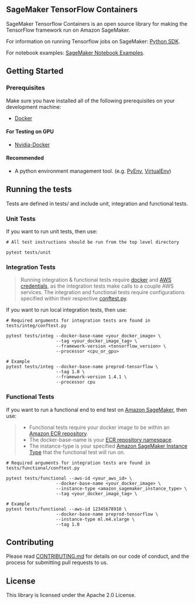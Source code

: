## SageMaker TensorFlow Containers

SageMaker Tensorflow Containers is an open source library for making the TensorFlow framework run on Amazon SageMaker.

For information on running Tensorflow jobs on SageMaker: [Python SDK](https://github.com/aws/sagemaker-python-sdk).

For notebook examples: [SageMaker Notebook Examples](https://github.com/awslabs/amazon-sagemaker-examples).

## Getting Started

### Prerequisites

Make sure you have installed all of the following prerequisites on your development machine:
* [Docker](https://www.docker.com/)

#### For Testing on GPU
* [Nvidia-Docker](https://github.com/NVIDIA/nvidia-docker)

#### Recommended
* A python environment management tool. (e.g. [PyEnv](https://github.com/pyenv/pyenv), [VirtualEnv](https://virtualenv.pypa.io/en/stable/))

## Running the tests
Tests are defined in tests/ and include unit, integration and functional tests.

### Unit Tests
If you want to run unit tests, then use:
```
# All test instructions should be run from the top level directory

pytest tests/unit
```

### Integration Tests
> Running integration & functional tests require [docker](https://www.docker.com/) and [AWS credentials](https://docs.aws.amazon.com/sdk-for-java/v1/developer-guide/setup-credentials.html), as the integration tests make calls to a couple AWS services.
The integration and functional tests require configurations specified within their respective [conftest.py](https://github.com/aws/sagemaker-tensorflow-containers/blob/master/test/integ/conftest.py).

If you want to run local integration tests, then use:
```
# Required arguments for integration tests are found in tests/integ/conftest.py

pytest tests/integ --docker-base-name <your_docker_image> \
                   --tag <your_docker_image_tag> \
                   --framework-version <tensorflow_version> \
                   --processor <cpu_or_gpu>
```

```
# Example
pytest tests/integ --docker-base-name preprod-tensorflow \
                   --tag 1.0 \
                   --framework-version 1.4.1 \
                   --processor cpu
```

### Functional Tests
If you want to run a functional end to end test on [Amazon SageMaker](https://aws.amazon.com/sagemaker/), then use:

> * Functional tests require your docker image to be within an [Amazon ECR repository]().
> * The docker-base-name is your [ECR repository namespace](https://docs.aws.amazon.com/AmazonECR/latest/userguide/Repositories.html).
> * The instance-type is your specified [Amazon SageMaker Instance Type](https://aws.amazon.com/sagemaker/pricing/instance-types/) that the functional test will run on.

```
# Required arguments for integration tests are found in tests/functional/conftest.py

pytest tests/functional --aws-id <your_aws_id> \
                   --docker-base-name <your_docker_image> \
                   --instance-type <amazon_sagemaker_instance_type> \
                   --tag <your_docker_image_tag> \
```

```
# Example
pytest tests/functional --aws-id 12345678910 \
                   --docker-base-name preprod-tensorflow \
                   --instance-type ml.m4.xlarge \
                   --tag 1.0
```

## Contributing

Please read [CONTRIBUTING.md](https://github.com/aws/sagemaker-tensorflow-containers/blob/master/CONTRIBUTING.md) for details on our code of conduct, and the process for submitting pull requests to us.

## License

This library is licensed under the Apache 2.0 License.
